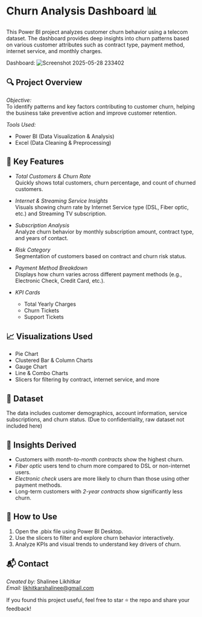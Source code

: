 # Churn Analysis Dashboard 📊

This Power BI project analyzes customer churn behavior using a telecom dataset. The dashboard provides deep insights into churn patterns based on various customer attributes such as contract type, payment method, internet service, and monthly charges.

Dashboard:
![Screenshot 2025-05-28 233402](https://github.com/user-attachments/assets/d288a1af-238b-4dc8-824a-2d16cb612943)




## 🔍 Project Overview

*Objective:*  
To identify patterns and key factors contributing to customer churn, helping the business take preventive action and improve customer retention.

*Tools Used:*
- Power BI (Data Visualization & Analysis)
- Excel (Data Cleaning & Preprocessing)

## 🧩 Key Features

- *Total Customers & Churn Rate*  
  Quickly shows total customers, churn percentage, and count of churned customers.

- *Internet & Streaming Service Insights*  
  Visuals showing churn rate by Internet Service type (DSL, Fiber optic, etc.) and Streaming TV subscription.

- *Subscription Analysis*  
  Analyze churn behavior by monthly subscription amount, contract type, and years of contact.

- *Risk Category*  
  Segmentation of customers based on contract and churn risk status.

- *Payment Method Breakdown*  
  Displays how churn varies across different payment methods (e.g., Electronic Check, Credit Card, etc.).

- *KPI Cards*  
  - Total Yearly Charges
  - Churn Tickets
  - Support Tickets

## 📈 Visualizations Used

- Pie Chart
- Clustered Bar & Column Charts
- Gauge Chart
- Line & Combo Charts
- Slicers for filtering by contract, internet service, and more

## 📁 Dataset

The data includes customer demographics, account information, service subscriptions, and churn status. (Due to confidentiality, raw dataset not included here)

## 🚀 Insights Derived

- Customers with *month-to-month contracts* show the highest churn.
- *Fiber optic* users tend to churn more compared to DSL or non-internet users.
- *Electronic check* users are more likely to churn than those using other payment methods.
- Long-term customers with *2-year contracts* show significantly less churn.

## 📌 How to Use

1. Open the .pbix file using Power BI Desktop.
2. Use the slicers to filter and explore churn behavior interactively.
3. Analyze KPIs and visual trends to understand key drivers of churn.

## 📬 Contact

*Created by:* Shalinee Likhitkar  
*Email:* [likhitkarshalinee@gmail.com](mailto:likhitkarshalinee@gmail.com)

If you found this project useful, feel free to star ⭐ the repo and share your feedback!

